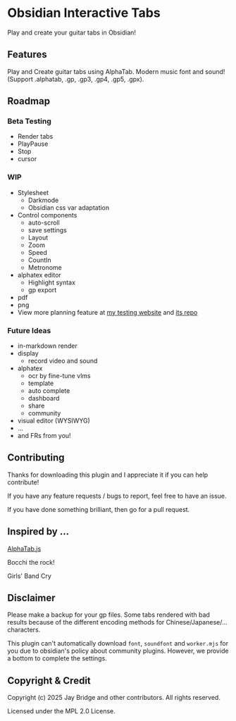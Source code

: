 # Obsidian Interactive Tabs

Play and create your guitar tabs in Obsidian!

<!-- GIF NEEDED -->

## Features

Play and Create guitar tabs using AlphaTab. Modern music font and sound! (Support .alphatab, .gp, .gp3, .gp4, .gp5, .gpx).

## Roadmap

### Beta Testing

- Render tabs
- PlayPause
- Stop
- cursor

### WIP

- Stylesheet
  - Darkmode
  - Obsidian css var adaptation
- Control components
  - auto-scroll
  - save settings
  - Layout
  - Zoom
  - Speed
  - CountIn
  - Metronome
- alphatex editor
  - Highlight syntax
  - gp export
- pdf
- png
- View more planning feature at [my testing website](https://liubinfighter.github.io/alphatab-vue/) and [its repo](https://github.com/LIUBINfighter/alphatab-vue)

### Future Ideas

- in-markdown render
- display
  - record video and sound
- alphatex
  - ocr by fine-tune vlms
  - template
  - auto complete
  - dashboard
  - share
  - community
- visual editor (WYSIWYG)
- ...
- and FRs from you!

## Contributing

Thanks for downloading this plugin and I appreciate it if you can help contribute!

If you have any feature requests / bugs to report, feel free to have an issue.

If you have done something brilliant, then go for a pull request.

<!-- If you want to add a new language to interactive-tabs, see this guide first. -->

<!-- ## How to Build -->

<!-- ## Star History -->

<!-- Star History Chart -->

## Inspired by ...

[AlphaTab.js](https://alphatab.net)

Bocchi the rock!

Girls' Band Cry

## Disclaimer

Please make a backup for your gp files. Some tabs rendered with bad results because of the different encoding methods for Chinese/Japanese/... characters.

This plugin can't automatically download `font`, `soundfont` and `worker.mjs` for you due to obsidian's policy about community plugins. However, we provide a bottom to complete the settings.

<!-- This plugin doesn't have official relationships with AlphaTab.js and Obsidian Official Team. -->

## Copyright & Credit

Copyright (c) 2025 Jay Bridge and other contributors. All rights reserved.

Licensed under the MPL 2.0 License.

<!-- ## Packages Using -->

<!-- AlphaTab.js -->

<!-- ## Develop Env -->

<!-- VSCode -->
